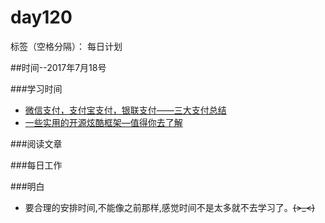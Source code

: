 # day120

标签（空格分隔）： 每日计划


##时间--2017年7月18号


###学习时间<br>
* [微信支付，支付宝支付，银联支付——三大支付总结][1]
* [一些实用的开源炫酷框架—值得你去了解][2]

###阅读文章<br>


###每日工作<br>


###明白
* 要合理的安排时间,不能像之前那样,感觉时间不是太多就不去学习了。~~~~(>_<)~~~~

  [1]: https://juejin.im/post/596d97576fb9a06bb874a812
  [2]: https://juejin.im/post/596c16636fb9a06bbb32dce1
